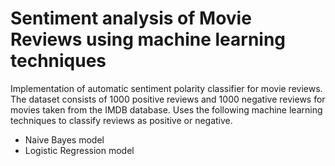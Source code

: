 # Sentiment analysis of Movie Reviews using machine learning techniques

Implementation of automatic sentiment polarity classifier for movie reviews. The dataset consists of 1000 positive reviews and 1000 negative reviews for movies taken from the IMDB database. Uses the following machine learning techniques to classify reviews as positive or negative. 
- Naive Bayes model
- Logistic Regression model 



